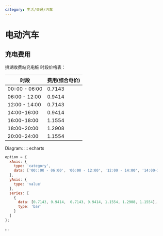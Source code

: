 ```yaml
---
category: 生活/交通/汽车
---
```


# 电动汽车

## 充电费用
排湖收费站充电桩
时段价格表：

| 时段             | 费用(综合电价) |
| -------------- | -------- |
| 00::00 - 06:00 | 0.7143   |
| 06:00 - 12:00  | 0.9414   |
| 12:00 - 14:00  | 0.7143   |
| 14:00-16:00    | 0.9414   |
| 16:00-18:00    | 1.1554   |
| 18:00-20:00    | 1.2908   |
| 20:00-24:00    | 1.1554   |

Diagram:
::: echarts  
```js
option = {
  xAxis: {
    type: 'category',
    data: ['00::00 - 06:00', '06:00 - 12:00', '12:00 - 14:00', '14:00-16:00', '16:00-18:00', '18:00-20:00', '20:00-24:00']
  },
  yAxis: {
    type: 'value'
  },
  series: [
    {
      data: [0.7143, 0.9414,  0.7143, 0.9414, 1.1554, 1.2908, 1.1554],
      type: 'bar'
    }
  ]
};

```
:::

